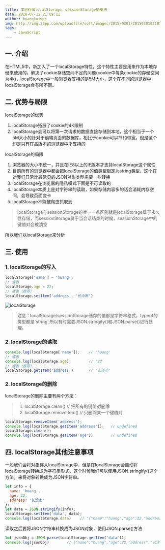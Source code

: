 ```yaml
---
title: 本地存储localStorage、sessionStorage的用法
date: 2018-07-12 21:09:11
author: huangkuiwei
img: http://img.25pp.com/uploadfile/soft/images/2015/0301/20150301021016689.jpg
tags: 
    - JavaScript
---
```

## 一. 介绍
在HTML5中，新加入了一个localStorage特性，这个特性主要是用来作为本地存储来使用的，解决了cookie存储空间不足的问题(cookie中每条cookie的存储空间为4k)，localStorage中一般浏览器支持的是5M大小，这个在不同的浏览器中localStorage会有所不同。
## 二. 优势与局限
localStorage的优势
1. localStorage拓展了cookie的4K限制
2. localStorage会可以将第一次请求的数据直接存储到本地，这个相当于一个5M大小的针对于前端页面的数据库，相比于cookie可以节约带宽，但是这个却是只有在高版本的浏览器中才支持的

localStorage的局限
1. 浏览器的大小不统一，并且在IE8以上的IE版本才支持localStorage这个属性
2. 目前所有的浏览器中都会把localStorage的值类型限定为string类型，这个在对我们日常比较常见的JSON对象类型需要一些转换
3. localStorage在浏览器的隐私模式下面是不可读取的
4. localStorage本质上是对字符串的读取，如果存储内容多的话会消耗内存空间，会导致页面变卡
5. localStorage不能被爬虫抓取到
>localStorage与sessionStorage的唯一一点区别就是localStorage属于永久性存储，而sessionStorage属于当会话结束的时候，sessionStorage中的键值对会被清空

所以我们以localStorage来分析
## 三. 使用
### 1. localStorage的写入
```javascript
localStorage['name'] = 'huang';
// 或者
localStorage.age = 22;
// 或者（推荐）
localStorage.setItem('address', '长沙市')
```
![localStorage](/medias/postimages/02.png "localStorage")
>注意：localStorage/sessionStorage储存的值都是字符串格式，typeof的类型都是'string',所以有时需要JSON.stringify()和JSON.parse()进行处理。

### 2. localStorage的读取
```javascript
console.log(localStorage['name']);    // 'huang'
// 或者
console.log(localStorage.age);        // '22'
// 或者（推荐）
localStorage.getItem('address')       // '长沙市'
```
### 2. localStorage的删除
localStorage的删除主要有两个方法：
>1. localStorage.clean()        // 把所有的键值对删除
>2. localStorage.removeItem()   // 只删除某一个键值对
```javascript
localStorage.removeItem('address');
console.log(localStorage.getItem('address'));   // undefined
localStorage.clean();
console.log(localStorage.getItem('age'))        // undefined
```
## 四. localStorage其他注意事项
 一般我们会将对象存入localStorage中，但是在localStorage会自动将localStorage转换成为字符串形式，这个时候我们可以使用JSON.stringify()这个方法，来将对象转换成为JSON字符串。
```javascript
let info = {
  name: 'huang',
  age: 22,
  address: '长沙市'
};
let data = JSON.stringify(info);
localStorage.setItem('data', data);
console.log(localStorage.data)    // '{"name":"huang","age":22,"address":"长沙市"}'   
```
读取之后要将JSON字符串转换成为JSON对象，使用JSON.parse()方法
```javascript
let jsonObj = JSON.parse(localStorage.getItem('data'));
console.log(jsonObj)        // {"name":"huang","age":22,"address":"长沙市"}
```